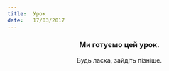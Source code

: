 ```yaml
---
title:  Урок
date:   17/03/2017
---
```


### <center>Ми готуємо цей урок.</center>
<center>Будь ласка, зайдіть пізніше.</center>